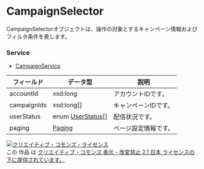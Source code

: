 # CampaignSelector
CampaignSelectorオブジェクトは、操作の対象とするキャンペーン情報およびフィルタ条件を表します。
### Service
+ [CampaignService](../services/CampaignService.md)

| フィールド | データ型 | 説明 | 
|---|---|---|
| accountId| xsd:long| アカウントIDです。 |
| campaignIds| xsd:long[]| キャンペーンIDです。 |
| userStatus| enum <a href="../data/UserStatus.md">UserStatus[]</a>| 配信状況です。 |
| paging| <a href="../data/Paging.md">Paging</a>| ページ設定情報です。 |
<a rel="license" href="http://creativecommons.org/licenses/by-nd/2.1/jp/"><img alt="クリエイティブ・コモンズ・ライセンス" style="border-width:0" src="https://i.creativecommons.org/l/by-nd/2.1/jp/88x31.png" /></a><br />この 作品 は <a rel="license" href="http://creativecommons.org/licenses/by-nd/2.1/jp/">クリエイティブ・コモンズ 表示 - 改変禁止 2.1 日本 ライセンスの下に提供されています。</a>
